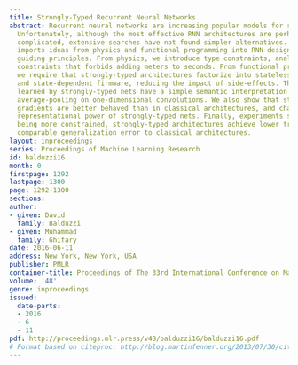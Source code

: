 ```yaml
---
title: Strongly-Typed Recurrent Neural Networks
abstract: Recurrent neural networks are increasing popular models for sequential learning.
  Unfortunately, although the most effective RNN architectures are perhaps excessively
  complicated, extensive searches have not found simpler alternatives. This paper
  imports ideas from physics and functional programming into RNN design to provide
  guiding principles. From physics, we introduce type constraints, analogous to the
  constraints that forbids adding meters to seconds. From functional programming,
  we require that strongly-typed architectures factorize into stateless learnware
  and state-dependent firmware, reducing the impact of side-effects. The features
  learned by strongly-typed nets have a simple semantic interpretation via dynamic
  average-pooling on one-dimensional convolutions. We also show that strongly-typed
  gradients are better behaved than in classical architectures, and characterize the
  representational power of strongly-typed nets. Finally, experiments show that, despite
  being more constrained, strongly-typed architectures achieve lower training and
  comparable generalization error to classical architectures.
layout: inproceedings
series: Proceedings of Machine Learning Research
id: balduzzi16
month: 0
firstpage: 1292
lastpage: 1300
page: 1292-1300
sections: 
author:
- given: David
  family: Balduzzi
- given: Muhammad
  family: Ghifary
date: 2016-06-11
address: New York, New York, USA
publisher: PMLR
container-title: Proceedings of The 33rd International Conference on Machine Learning
volume: '48'
genre: inproceedings
issued:
  date-parts:
  - 2016
  - 6
  - 11
pdf: http://proceedings.mlr.press/v48/balduzzi16/balduzzi16.pdf
# Format based on citeproc: http://blog.martinfenner.org/2013/07/30/citeproc-yaml-for-bibliographies/
---
```

